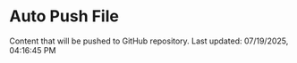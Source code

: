 # Auto Push File

Content that will be pushed to GitHub repository.
Last updated: 07/19/2025, 04:16:45 PM